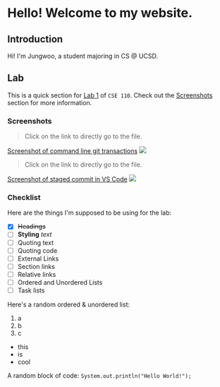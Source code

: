 # Hello! Welcome to my website.

## Introduction
Hi! I'm Jungwoo, a student majoring in CS @ UCSD.

## Lab
This is a quick section for [Lab 1](https://canvas.ucsd.edu/courses/54609/assignments/778834) of `CSE 110`. Check out the [Screenshots](#screenshots) section for more information.

### Screenshots

> Click on the link to directly go to the file.

[Screenshot of command line git transactions](screenshots/Screenshot%202024-04-09%20at%209.03.26 AM.png)
![](screenshots/Screenshot%202024-04-09%20at%209.03.26 AM.png)

> Click on the link to directly go to the file.

[Screenshot of staged commit in VS Code](screenshots/Screenshot%202024-04-09%20at%209.08.24 AM.png)
![](screenshots/Screenshot%202024-04-09%20at%209.08.24 AM.png)

### Checklist

Here are the things I'm supposed to be using for the lab:
- [x] ~~Headings~~
- [ ] **Styling** *text*
- [ ] Quoting text
- [ ] Quoting code
- [ ] External Links
- [ ] Section links
- [ ] Relative links
- [ ] Ordered and Unordered Lists
- [ ] Task lists

Here's a random ordered & unordered list:
1. a
2. b
3. c
- this
- is
- cool

A random block of code:
`System.out.println("Hello World!");`